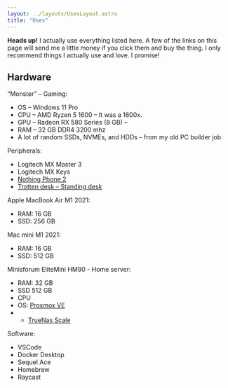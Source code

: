 ```yaml
---
layout: ../layouts/UsesLayout.astro
title: "Uses"
---
```


**Heads up!** I actually use everything listed here. A few of the links on this page will send me a little money if you click them and buy the thing. I only recommend things I actually use and love. I promise!

## Hardware

“Monster” – Gaming:

- OS – Windows 11 Pro 
- CPU – AMD Ryzen 5 1600 – It was a 1600x.
- GPU – Radeon RX 580 Series (8 GB) –
- RAM – 32 GB DDR4 3200 mhz
- A lot of random SSDs, NVMEs, and HDDs – from my old PC builder job

Peripherals:

- Logitech MX Master 3
- Logitech MX Keys
- [Nothing Phone 2](https://nothing.tech/pages/phone-2)
- [Trotten desk – Standing desk](https://www.ikea.com/us/en/p/trotten-desk-sit-stand-white-s99429578/)

Apple MacBook Air M1 2021:
- RAM: 16 GB
- SSD: 256 GB

Mac mini M1 2021:
- RAM: 16 GB
- SSD: 512 GB

Minisforum EliteMini HM90 - Home server:
- RAM: 32 GB
- SSD 512 GB
- CPU
- OS: [Proxmox VE](https://www.proxmox.com/en/proxmox-virtual-environment/overview)
- - [TrueNas Scale](https://www.truenas.com/truenas-scale/)

Software:
- VSCode
- Docker Desktop
- Sequel Ace
- Homebrew
- Raycast
